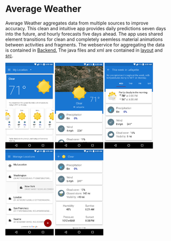 # Average Weather
Average Weather aggregates data from multiple sources to improve accuracy. This clean and intuitive app provides daily predictions seven days into the future, and hourly forecasts five days ahead. The app uses shared element transitions for clean and completely seemless material animations between activities and fragments. The webservice for aggregating the data is contained in [Backend.](/Backend) The java files and xml are contained in [layout](/app/src/main/res/layout) and [src](/app/src/main/java/xyz/eleventhour/averageweather).
</br>
<div>
<img src="Screenshots/1.png" width="30%">
<img src="Screenshots/2.png" width="30%">
<img src="Screenshots/3.png" width="30%">
<img src="Screenshots/4.png" width="30%">
<img src="Screenshots/5.png" width="30%"></div>
